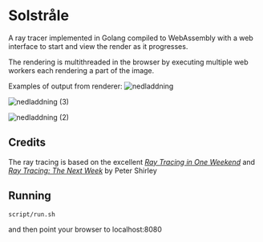 # Solstråle
A ray tracer implemented in Golang compiled to WebAssembly with a web interface to start and view the render as it progresses.

The rendering is multithreaded in the browser by executing multiple web workers each rendering a part of the image.

Examples of output from renderer:
![nedladdning](https://user-images.githubusercontent.com/3603911/150698759-52881c0d-1ae0-4e6d-8a2a-1f0723102bff.png)

![nedladdning (3)](https://user-images.githubusercontent.com/3603911/151518004-ccfa67f9-44cd-4a83-86ff-8f55df6d583a.png)

![nedladdning (2)](https://user-images.githubusercontent.com/3603911/151518050-2d7812c5-ad88-4ce9-8419-caac0654a6af.png)



## Credits
The ray tracing is based on the excellent [_Ray Tracing in One Weekend_](https://raytracing.github.io/books/RayTracingInOneWeekend.html) and [_Ray Tracing: The Next Week_](https://raytracing.github.io/books/RayTracingTheNextWeek.html) by Peter Shirley

## Running

```
script/run.sh
```

and then point your browser to localhost:8080
